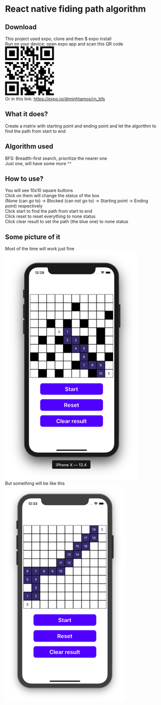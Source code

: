 # React native fiding path algorithm
## Download
This project used expo, clone and then $ expo install <br/>
Run on your device: open expo app and scan this QR code <br/>
![alt text](./screenshot/download.png) <br/>
Or in this link: https://expo.io/@minhtamos/rn_bfs
## What it does?
Create a matrix with starting point and ending point and let the algorithm to find the path from start to end
## Algorithm used
BFS: Breadth-first search, prioritize the nearer one <br/>
Just one, will have some more ^^
## How to use?
You will see 10x10 square buttons <br/>
Click on them will change the status of the box <br/>
(None (can go to) -> Blocked (can not go to) -> Starting point -> Ending point) respectively <br/>
Click start to find the path from start to end <br/>
Click reset to reset everything to none status <br/>
Click clear result to set the path (the blue one) to none status <br/>
## Some picture of it
Most of the time will work just fine <br/>
![alt text](./screenshot/ok.png) <br/>
But something will be like this <br/>
![alt text](./screenshot/fail.png) <br/>

